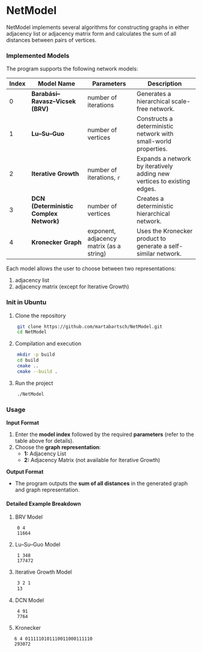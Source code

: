 # NetModel

NetModel implements several algorithms for constructing graphs in either adjacency list or adjacency matrix form and calculates the sum of all distances between pairs of vertices.

### Implemented Models

The program supports the following network models:

| **Index** | **Model Name** | **Parameters**                           | **Description** |
|-----------|--------------|------------------------------------------|----------------|
| 0 | **Barabási–Ravasz–Vicsek (BRV)** | number of iterations                     | Generates a hierarchical scale-free network. |
| 1 | **Lu–Su–Guo** | number of vertices                       | Constructs a deterministic network with small-world properties. |
| 2 | **Iterative Growth** | number of iterations, `r`                | Expands a network by iteratively adding new vertices to existing edges. |
| 3 | **DCN (Deterministic Complex Network)** | number of vertices                       | Creates a deterministic hierarchical network. |
| 4 | **Kronecker Graph** | exponent, adjacency matrix (as a string) | Uses the Kronecker product to generate a self-similar network. |

Each model allows the user to choose between two representations:

1. adjacency list
2. adjacency matrix (except for Iterative Growth)

### Init in Ubuntu

1. Clone the repository
```bash
    git clone https://github.com/martabartsch/NetModel.git
    cd NetModel
```

2. Compilation and execution
```bash
    mkdir -p build
    cd build
    cmake ..
    cmake --build .
```
3. Run the project
```bash
    ./NetModel
```

### Usage

**Input Format**
1. Enter the **model index** followed by the required **parameters** (refer to the table above for details).
2. Choose the **graph representation**:
    - **1:** Adjacency List
    - **2:** Adjacency Matrix (not available for Iterative Growth)

**Output Format**
- The program outputs the **sum of all distances** in the generated graph and graph representation.

#### Detailed Example Breakdown

1. BRV Model
```
    0 4
    11664
```

2. Lu–Su–Guo Model
```
    1 348
    177472
```

3. Iterative Growth Model
```bash
    3 2 1
    13
```

4. DCN Model
```
    4 91
    7764
```
5. Kronecker
```
   6 4 0111110101110011000111110
   293072
```
